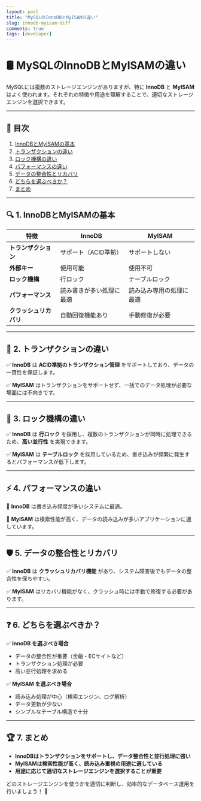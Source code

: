 ```yaml
---
layout: post
title: "MySQLのInnoDBとMyISAMの違い"
slug: innodb-myisam-diff
comments: true
tags: [developer]
---
```


# 🛢️ MySQLのInnoDBとMyISAMの違い

MySQLには複数のストレージエンジンがありますが、特に **InnoDB** と **MyISAM** はよく使われます。それぞれの特徴や用途を理解することで、適切なストレージエンジンを選択できます。

---

## 📌 目次

1. [InnoDBとMyISAMの基本](#-innodbとmyisamの基本)
2. [トランザクションの違い](#-トランザクションの違い)
3. [ロック機構の違い](#-ロック機構の違い)
4. [パフォーマンスの違い](#-パフォーマンスの違い)
5. [データの整合性とリカバリ](#-データの整合性とリカバリ)
6. [どちらを選ぶべきか？](#-どちらを選ぶべきか)
7. [まとめ](#-まとめ)

---

## 🔍 1. InnoDBとMyISAMの基本

| 特徴 | InnoDB | MyISAM |
|---|---|---|
| **トランザクション** | サポート（ACID準拠） | サポートしない |
| **外部キー** | 使用可能 | 使用不可 |
| **ロック機構** | 行ロック | テーブルロック |
| **パフォーマンス** | 読み書きが多い処理に最適 | 読み込み専用の処理に最適 |
| **クラッシュリカバリ** | 自動回復機能あり | 手動修復が必要 |

---

## 🔄 2. トランザクションの違い

✅ **InnoDB** は **ACID準拠のトランザクション管理** をサポートしており、データの一貫性を保証します。

✅ **MyISAM** はトランザクションをサポートせず、一括でのデータ処理が必要な場面には不向きです。

---

## 🔐 3. ロック機構の違い

✅ **InnoDB** は **行ロック** を採用し、複数のトランザクションが同時に処理できるため、**高い並行性** を実現できます。

✅ **MyISAM** は **テーブルロック** を採用しているため、書き込みが頻繁に発生するとパフォーマンスが低下します。

---

## ⚡ 4. パフォーマンスの違い

🔹 **InnoDB** は書き込み頻度が多いシステムに最適。

🔹 **MyISAM** は検索性能が高く、データの読み込みが多いアプリケーションに適しています。

---

## 🛡️ 5. データの整合性とリカバリ

✅ **InnoDB** は **クラッシュリカバリ機能** があり、システム障害後でもデータの整合性を保ちやすい。

✅ **MyISAM** はリカバリ機能がなく、クラッシュ時には手動で修復する必要があります。

---

## ❓ 6. どちらを選ぶべきか？

✅ **InnoDB を選ぶべき場合**
- データの整合性が重要（金融・ECサイトなど）
- トランザクション処理が必要
- 高い並行処理を求める

✅ **MyISAM を選ぶべき場合**
- 読み込み処理が中心（検索エンジン、ログ解析）
- データ更新が少ない
- シンプルなテーブル構造で十分

---

## 🏆 7. まとめ

- **InnoDBはトランザクションをサポートし、データ整合性と並行処理に強い**
- **MyISAMは検索性能が高く、読み込み重視の用途に適している**
- **用途に応じて適切なストレージエンジンを選択することが重要**

どのストレージエンジンを使うかを適切に判断し、効率的なデータベース運用を行いましょう！ 🚀

